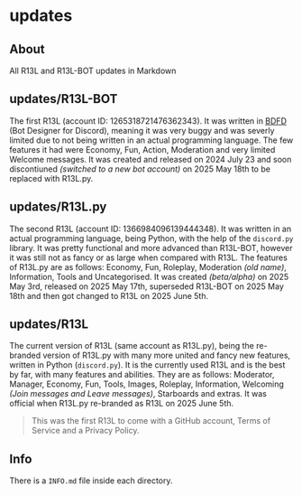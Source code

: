 # updates

## About

All R13L and R13L-BOT updates in Markdown

## updates/R13L-BOT

The first R13L (account ID: 1265318721476362343). It was written in [BDFD](https://botdesignerdiscord.com/) (Bot Designer for Discord), meaning it was very buggy and was severly limited due to not being written in an actual programming language. The few features it had were Economy, Fun, Action, Moderation and very limited Welcome messages. It was created and released on 2024 July 23 and soon discontiuned *(switched to a new bot account)* on 2025 May 18th to be replaced with R13L.py.

## updates/R13L.py

The second R13L (account ID: 1366984096139444348). It was written in an actual programming language, being Python, with the help of the `discord.py` library. It was pretty functional and more advanced than R13L-BOT, however it was still not as fancy or as large when compared with R13L. The features of R13L.py are as follows: Economy, Fun, Roleplay, Moderation *(old name)*, Information, Tools and Uncategorised. It was created *(beta/alpha)* on 2025 May 3rd, released on 2025 May 17th, superseded R13L-BOT on 2025 May 18th and then got changed to R13L on 2025 June 5th.

## updates/R13L

The current version of R13L (same account as R13L.py), being the re-branded version of R13L.py with many more united and fancy new features, written in Python (`discord.py`). It is the currently used R13L and is the best by far, with many features and abilities. They are as follows: Moderator, Manager, Economy, Fun, Tools, Images, Roleplay, Information, Welcoming *(Join messages and Leave messages)*, Starboards and extras. It was official when R13L.py re-branded as R13L on 2025 June 5th.
> This was the first R13L to come with a GitHub account, Terms of Service and a Privacy Policy.

## Info

There is a `INFO.md` file inside each directory.

